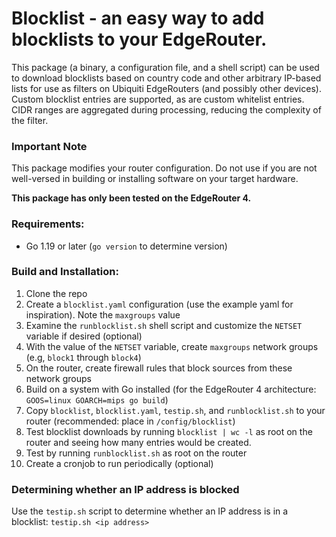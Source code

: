 # Blocklist - an easy way to add blocklists to your EdgeRouter.

This package (a binary, a configuration file, and a shell script) can be used to download
blocklists based on country code and other arbitrary IP-based lists for use as filters on
Ubiquiti EdgeRouters (and possibly other devices). Custom blocklist entries are supported,
as are custom whitelist entries. CIDR ranges are aggregated during processing, reducing
the complexity of the filter.

### Important Note
This package modifies your router configuration. Do not use if you are not well-versed
in building or installing software on your target hardware.

**This package has only been tested on the EdgeRouter 4.**

### Requirements:
- Go 1.19 or later (`go version` to determine version)

### Build and Installation:
1. Clone the repo
2. Create a `blocklist.yaml` configuration (use the example yaml for inspiration). Note the `maxgroups` value
3. Examine the `runblocklist.sh` shell script and customize the `NETSET` variable if desired (optional)
4. With the value of the `NETSET` variable, create `maxgroups` network groups (e.g, `block1` through `block4`)
5. On the router, create firewall rules that block sources from these network groups
6. Build on a system with Go installed (for the EdgeRouter 4 architecture: `GOOS=linux GOARCH=mips go build`)
7. Copy `blocklist`, `blocklist.yaml`, `testip.sh`, and `runblocklist.sh` to your router (recommended: place in `/config/blocklist`)
8. Test blocklist downloads by running `blocklist | wc -l` as root on the router and seeing how many entries would be created.
8. Test by running `runblocklist.sh` as root on the router
9. Create a cronjob to run periodically (optional)

### Determining whether an IP address is blocked
Use the `testip.sh` script to determine whether an IP address is in a blocklist:
`testip.sh <ip address>`

